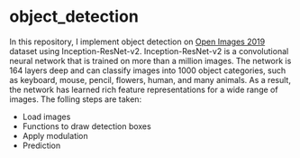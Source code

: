 # object_detection

In this repository, I implement object detection on [Open Images 2019](https://www.kaggle.com/c/open-images-2019-object-detection) dataset using Inception-ResNet-v2. Inception-ResNet-v2 is a convolutional neural network that is trained on more than a million images. The network is 164 layers deep and can classify images into 1000 object categories, such as keyboard, mouse, pencil, flowers, human, and many animals. As a result, the network has learned rich feature representations for a wide range of images. The folling steps are taken:

- Load images
- Functions to draw detection boxes
- Apply modulation
- Prediction
